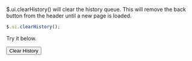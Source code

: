 $.ui.clearHistory() will clear the history queue.  This will remove the back button from the header until a new page is loaded.

```js
$.ui.clearHistory();
```

Try it below.

<input type="button" Value="Clear History" onclick="$.ui.clearHistory()">